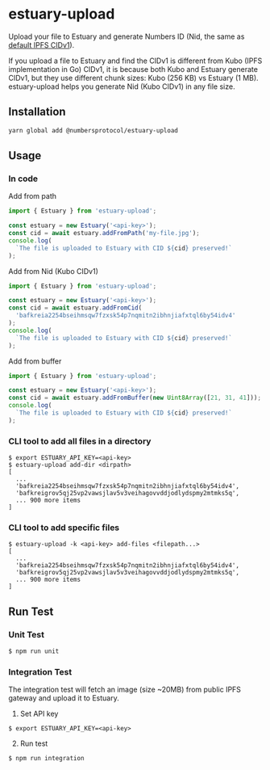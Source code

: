# estuary-upload

Upload your file to Estuary and generate Numbers ID (Nid, the same as [default IPFS CIDv1](https://github.com/ipfs/kubo)).

If you upload a file to Estuary and find the CIDv1 is different from Kubo (IPFS implementation in Go) CIDv1, it is because both Kubo and Estuary generate CIDv1, but they use different chunk sizes: Kubo (256 KB) vs Estuary (1 MB). estuary-upload helps you generate Nid (Kubo CIDv1) in any file size.

## Installation
```bash
yarn global add @numbersprotocol/estuary-upload
```

## Usage

### In code

Add from path

```javascript
import { Estuary } from 'estuary-upload';

const estuary = new Estuary('<api-key>');
const cid = await estuary.addFromPath('my-file.jpg');
console.log(
  `The file is uploaded to Estuary with CID ${cid} preserved!`
);
```

Add from Nid (Kubo CIDv1)

```javascript
import { Estuary } from 'estuary-upload';

const estuary = new Estuary('<api-key>');
const cid = await estuary.addFromCid(
  'bafkreia2254bseihmsqw7fzxsk54p7nqmitn2ibhnjiafxtql6by54idv4'
);
console.log(
  `The file is uploaded to Estuary with CID ${cid} preserved!`
);
```

Add from buffer

```javascript
import { Estuary } from 'estuary-upload';

const estuary = new Estuary('<api-key>');
const cid = await estuary.addFromBuffer(new Uint8Array([21, 31, 41]));
console.log(
  `The file is uploaded to Estuary with CID ${cid} preserved!`
);
```

### CLI tool to add all files in a directory

```
$ export ESTUARY_API_KEY=<api-key>
$ estuary-upload add-dir <dirpath>
[
  ...
  'bafkreia2254bseihmsqw7fzxsk54p7nqmitn2ibhnjiafxtql6by54idv4',
  'bafkreigrov5qj25vp2vawsjlav5v3veihagovvddjodlydspmy2mtmks5q',
  ... 900 more items
]
```

### CLI tool to add specific files

```
$ estuary-upload -k <api-key> add-files <filepath...>
[
  ...
  'bafkreia2254bseihmsqw7fzxsk54p7nqmitn2ibhnjiafxtql6by54idv4',
  'bafkreigrov5qj25vp2vawsjlav5v3veihagovvddjodlydspmy2mtmks5q',
  ... 900 more items
]
```

## Run Test

### Unit Test

```bash
$ npm run unit
```

### Integration Test

The integration test will fetch an image (size ~20MB) from public IPFS gateway and upload it to Estuary.

1. Set API key

```
$ export ESTUARY_API_KEY=<api-key>
```

2. Run test

```
$ npm run integration
```
